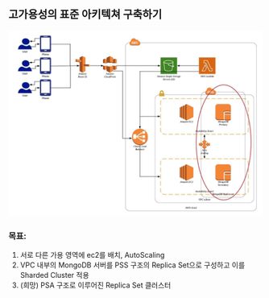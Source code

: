 ## 고가용성의 표준 아키텍쳐 구축하기

<img src="./구현 희망 가상 아키텍쳐.jpeg">

### 목표:

1. 서로 다른 가용 영역에 ec2를 배치, AutoScaling
2. VPC 내부의 MongoDB 서버를 PSS 구조의 Replica Set으로 구성하고 이를 Sharded Cluster 적용
3. (희망) PSA 구조로 이루어진 Replica Set 클러스터

